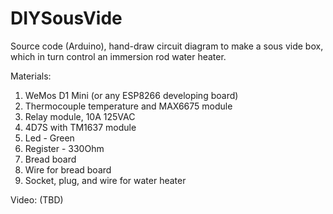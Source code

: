 # DIYSousVide
Source code (Arduino), hand-draw circuit diagram to make a sous vide box, which in turn control an immersion rod water heater.

Materials:
1. WeMos D1 Mini (or any ESP8266 developing board)
2. Thermocouple temperature and MAX6675 module
3. Relay module, 10A 125VAC
4. 4D7S with TM1637 module
5. Led - Green
6. Register - 330Ohm
7. Bread board
8. Wire for bread board
9. Socket, plug, and wire for water heater

Video: (TBD)
